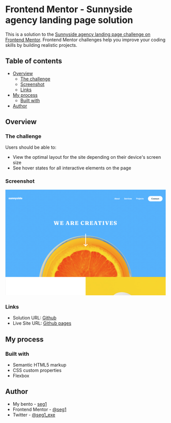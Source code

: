 # Frontend Mentor - Sunnyside agency landing page solution

This is a solution to the [Sunnyside agency landing page challenge on Frontend Mentor](https://www.frontendmentor.io/challenges/sunnyside-agency-landing-page-7yVs3B6ef). Frontend Mentor challenges help you improve your coding skills by building realistic projects.

## Table of contents

- [Overview](#overview)
  - [The challenge](#the-challenge)
  - [Screenshot](#screenshot)
  - [Links](#links)
- [My process](#my-process)
  - [Built with](#built-with)
- [Author](#author)


## Overview

### The challenge

Users should be able to:

- View the optimal layout for the site depending on their device's screen size
- See hover states for all interactive elements on the page

### Screenshot

![](./screenshot.png)

### Links

- Solution URL: [Github](https://github.com/seg1-exe/sunnyside-agency)
- Live Site URL: [Github pages](https://seg1-exe.github.io/sunnyside-agency/)

## My process

### Built with

- Semantic HTML5 markup
- CSS custom properties
- Flexbox

## Author

- My bento - [seg1](https://bento.me/seg1)
- Frontend Mentor - [@seg1](https://www.frontendmentor.io/profile/Rutabagarre)
- Twitter - [@seg1_exe](https://twitter.com/seg1_exe)
